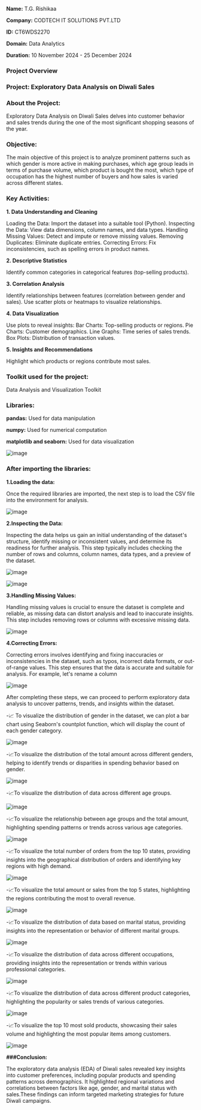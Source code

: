**Name:** T.G. Rishikaa

**Company:** CODTECH IT SOLUTIONS PVT.LTD

**ID:** CT6WDS2270

**Domain:** Data Analytics

**Duration:** 10 November 2024 - 25 December 2024


### Project Overview

### Project: Exploratory Data Analysis on Diwali Sales

### About the Project:

Exploratory Data Analysis on Diwali Sales delves into customer behavior and sales trends during the one of the most significant shopping seasons of the year.

### Objective: 

The main objective of this project is to analyze prominent patterns such as which gender is more active in making purchases, which age group leads in terms of purchase volume, which product is bought the most, which type of occupation has the highest number of buyers and how sales is varied across different states.

### Key Activities:

**1. Data Understanding and Cleaning**

Loading the Data: Import the dataset into a suitable tool (Python).
Inspecting the Data: View data dimensions, column names, and data types.
Handling Missing Values: Detect and impute or remove missing values.
Removing Duplicates: Eliminate duplicate entries.
Correcting Errors: Fix inconsistencies, such as spelling errors in product names.

**2. Descriptive Statistics**

Identify common categories in categorical features (top-selling products).

**3. Correlation Analysis**

Identify relationships between features (correlation between gender and sales).
Use scatter plots or heatmaps to visualize relationships.

**4. Data Visualization**

Use plots to reveal insights:
Bar Charts: Top-selling products or regions.
Pie Charts: Customer demographics.
Line Graphs: Time series of sales trends.
Box Plots: Distribution of transaction values.

**5. Insights and Recommendations**

Highlight which products or regions contribute most sales.

### Toolkit used for the project: 
Data Analysis and Visualization Toolkit

### Libraries:

**pandas:**  Used for data manipulation

**numpy:** Used for numerical computation

**matplotlib and seaborn:** Used for data visualization


![image](https://github.com/user-attachments/assets/1de7a5a7-b74d-45a2-a102-eb067b77181e)

### After importing the libraries:

**1.Loading the data:**

Once the required libraries are imported, the next step is to load the CSV file into the environment for analysis.

![image](https://github.com/user-attachments/assets/3b0edd85-1e77-4a92-a531-5d08406deb79)

**2.Inspecting the Data:**

Inspecting the data helps us gain an initial understanding of the dataset's structure, identify missing or inconsistent values, and determine its readiness for further analysis. This step typically includes checking the number of rows and columns, column names, data types, and a preview of the dataset.

![image](https://github.com/user-attachments/assets/f196392c-e95c-491b-8555-1f9a90f845e6)

![image](https://github.com/user-attachments/assets/06b686ba-7461-4b3d-a07f-537f52a63f6a)


**3.Handling Missing Values:**

Handling missing values is crucial to ensure the dataset is complete and reliable, as missing data can distort analysis and lead to inaccurate insights. This step includes removing rows or columns with excessive missing data.

![image](https://github.com/user-attachments/assets/7d8b1881-92ec-4bbf-a20d-1b49dff55992)


**4.Correcting Errors:**

Correcting errors involves identifying and fixing inaccuracies or inconsistencies in the dataset, such as typos, incorrect data formats, or out-of-range values. This step ensures that the data is accurate and suitable for analysis.
For example, let's rename a column

![image](https://github.com/user-attachments/assets/e4e7f7f4-f0cd-4085-b6f9-67cd2e3bde5c)


After completing these steps, we can proceed to perform exploratory data analysis to uncover patterns, trends, and insights within the dataset.

-📈 To visualize the distribution of gender in the dataset, we can plot a bar chart using Seaborn's countplot function, which will display the count of each gender category.

![image](https://github.com/user-attachments/assets/c1c2ee7a-9cb8-4f61-9b01-1aa055915638)

-📈To visualize the distribution of the total amount across different genders, helping to identify trends or disparities in spending behavior based on gender.

![image](https://github.com/user-attachments/assets/1558eb8a-23b0-433a-b963-45672cc3d4d7)

-📈To visualize the distribution of data across different age groups.

![image](https://github.com/user-attachments/assets/6ca75d59-b3a6-4506-ba7c-ae6e9e44d866)

-📈To visualize the relationship between age groups and the total amount, highlighting spending patterns or trends across various age categories.

![image](https://github.com/user-attachments/assets/dc9f8a02-11bd-4022-b0e5-2dbdb447f862)

-📈To visualize the total number of orders from the top 10 states, providing insights into the geographical distribution of orders and identifying key regions with high demand.

![image](https://github.com/user-attachments/assets/dedd11d6-5360-4c2e-afc7-cbb1fdcbc3a3)

-📈To visualize the total amount or sales from the top 5 states, highlighting the regions contributing the most to overall revenue.

![image](https://github.com/user-attachments/assets/2c4d57ee-8036-4e8e-a7b5-9ffaa10bf817)

-📈To visualize the distribution of data based on marital status, providing insights into the representation or behavior of different marital groups.

![image](https://github.com/user-attachments/assets/5e7ea262-c7f4-4b8b-83a3-1294821d4308)

-📈To visualize the distribution of data across different occupations, providing insights into the representation or trends within various professional categories.

![image](https://github.com/user-attachments/assets/dd180097-7f50-4496-9b6b-3df086be7813)

-📈To visualize the distribution of data across different product categories, highlighting the popularity or sales trends of various categories.

![image](https://github.com/user-attachments/assets/3a9fc29f-9c4d-4324-9d33-da624098dd9b)

-📈To visualize the top 10 most sold products, showcasing their sales volume and highlighting the most popular items among customers.

![image](https://github.com/user-attachments/assets/3728b671-1d3d-483c-971b-0f8bda70f76e)

**###Conclusion:**

The exploratory data analysis (EDA) of Diwali sales revealed key insights into customer preferences, including popular products and spending patterns across demographics. It highlighted regional variations and correlations between factors like age, gender, and marital status with sales.These findings can inform targeted marketing strategies for future Diwali campaigns.


